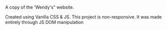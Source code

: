 A copy of the 'Wendy's" website.

Created using Vanilla CSS & JS.
This project is non-responsive.
It was made entirely through JS DOM manipulation
